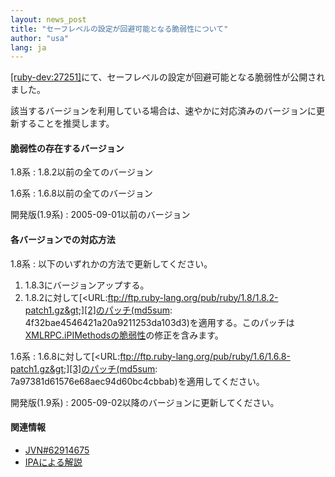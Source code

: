 ```yaml
---
layout: news_post
title: "セーフレベルの設定が回避可能となる脆弱性について"
author: "usa"
lang: ja
---
```


[\[ruby-dev:27251\]][1]にて、セーフレベルの設定が回避可能となる脆弱性が公開されました。

該当するバージョンを利用している場合は、速やかに対応済みのバージョンに更新することを推奨します。

#### 脆弱性の存在するバージョン

1.8系
: 1\.8.2以前の全てのバージョン

1.6系
: 1\.6.8以前の全てのバージョン

開発版(1.9系)
: 2005-09-01以前のバージョン

#### 各バージョンでの対応方法

1.8系
: 以下のいずれかの方法で更新してください。
  1.  1\.8.3にバージョンアップする。
  2.  1\.8.2に対して[&lt;URL:ftp://ftp.ruby-lang.org/pub/ruby/1.8/1.8.2-patch1.gz&gt;][2]のパッチ(md5sum:
      4f32bae4546421a20a9211253da103d3)を適用する。このパッチは[XMLRPC.iPIMethodsの脆弱性](20050701.html)の修正を含みます。

1.6系
: 1\.6.8に対して[&lt;URL:ftp://ftp.ruby-lang.org/pub/ruby/1.6/1.6.8-patch1.gz&gt;][3]のパッチ(md5sum:
  7a97381d61576e68aec94d60bc4cbbab)を適用してください。

開発版(1.9系)
: 2005-09-02以降のバージョンに更新してください。

#### 関連情報

* [JVN#62914675][4]
* [IPAによる解説][5]



[1]: http://blade.nagaokaut.ac.jp/cgi-bin/scat.rb/ruby/ruby-dev/27251 
[2]: ftp://ftp.ruby-lang.org/pub/ruby/1.8/1.8.2-patch1.gz 
[3]: ftp://ftp.ruby-lang.org/pub/ruby/1.6/1.6.8-patch1.gz 
[4]: http://jvn.jp/jp/JVN%2362914675/index.html 
[5]: http://www.ipa.go.jp/security/vuln/documents/2005/JVN_62914675_Ruby.html 
